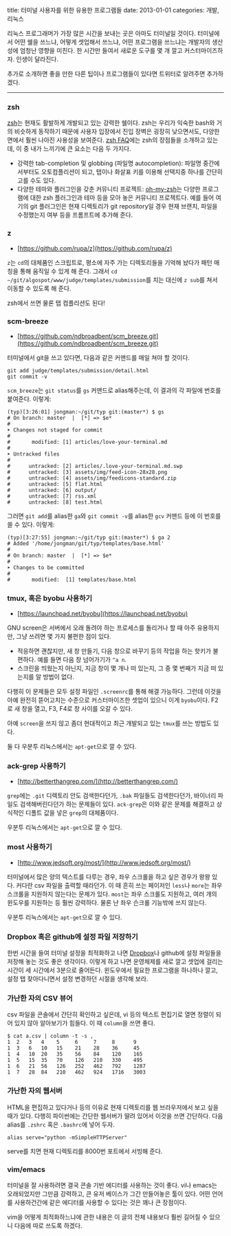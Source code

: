 title: 터미널 사용자를 위한 유용한 프로그램들
date: 2013-01-01
categories: 개발, 리눅스

리눅스 프로그래머가 가장 많은 시간을 보내는 곳은 아마도 터미널일 것이다. 터미널에서 어떤 쉘을 쓰느냐, 어떻게 셋업해서 쓰느냐, 어떤 프로그램을 쓰느냐는 개발자의 생산성에 엄청난 영향을 미친다. 한 시간만 들여서 새로운 도구를 몇 개 깔고 커스터마이즈하자. 인생이 달라진다.

추가로 소개하면 좋을 만한 다른 팁이나 프로그램들이 있다면 트위터로 알려주면 추가하겠다.

----

<!-- PREVIEW_END -->

### zsh

[zsh](http://zsh.sourceforge.net/)는 현재도 활발하게 개발되고 있는 강력한 쉘이다. zsh는 우리가 익숙한 bash와 거의 비슷하게 동작하기 때문에 사용자 입장에서 진입 장벽은 굉장히 낮으면서도, 다양한 면에서 훨씬 나아진 사용성을 보여준다. [zsh FAQ](http://zsh.sourceforge.net/FAQ/zshfaq01.html#l4)에는 zsh의 장점들을 소개하고 있는데, 이 중 내가 느끼기에 큰 요소는 다음 두 가지다.

* 강력한 tab-completion 및 globbing (파일명 autocompletion): 파일명 중간에서부터도 오토컴플리션이 되고, 탭이나 화살표 키를 이용해 선택지중 하나를 간단히 고를 수도 있다.
* 다양한 테마와 플러그인을 갖춘 커뮤니티 프로젝트: [oh-my-zsh](https://github.com/robbyrussell/oh-my-zsh)는 다양한 프로그램에 대한 zsh 플러그인과 테마 등을 모아 놓은 커뮤니티 프로젝트다. 예를 들어 여기의 git 플러그인은 현재 디렉토리가 git repository일 경우 현재 브랜치, 파일을 수정했는지 여부 등을 프롬프트에 추가해 준다. 

### z 

* [https://github.com/rupa/z](https://github.com/rupa/z)

`z`는 `cd`의 대체품인 스크립트로, 평소에 자주 가는 디렉토리들을 기억해 놨다가 패턴 매칭을 통해 움직일 수 있게 해 준다. 그래서 `cd ~/git/algospot/www/judge/templates/submission`를 치는 대신에 `z sub`를 쳐서 이동할 수 있도록 해 준다. 

zsh에서 쓰면 물론 탭 컴플리션도 된다!

### scm-breeze

* [https://github.com/ndbroadbent/scm_breeze.git](https://github.com/ndbroadbent/scm_breeze.git)

터미널에서 git을 쓰고 있다면, 다음과 같은 커맨드를 매일 쳐야 할 것이다.

	git add judge/templates/submission/detail.html
	git commit -v

`scm_breeze`는 `git status`를 `gs` 커맨드로 alias해주는데, 이 결과의 각 파일에 번호를 붙여준다. 이렇게:

	(typ)[3:26:01] jongman:~/git/typ git:(master*) $ gs
	# On branch: master  |  [*] => $e*
	#
	➤ Changes not staged for commit
	#
	#       modified: [1] articles/love-your-terminal.md 
	#
	➤ Untracked files
	#
	#      untracked: [2] articles/.love-your-terminal.md.swp 
	#      untracked: [3] assets/img/feed-icon-28x28.png 
	#      untracked: [4] assets/img/feedicons-standard.zip 
	#      untracked: [5] flat.html 
	#      untracked: [6] output/ 
	#      untracked: [7] rss.xml 
	#      untracked: [8] test.html 

그러면 `git add`를 alias한 `ga`와 `git commit -v`를 alias한 `gcv` 커맨드 등에 이 번호를 쓸 수 있다. 이렇게:

	(typ)[3:27:55] jongman:~/git/typ git:(master*) $ ga 2
	# Added '/home/jongman/git/typ/templates/base.html'
	#
	# On branch: master  |  [*] => $e*
	#
	➤ Changes to be committed
	#
	#       modified:  [1] templates/base.html 

### tmux, 혹은 byobu 사용하기

* [https://launchpad.net/byobu](https://launchpad.net/byobu)

GNU screen은 서버에서 오래 돌려야 하는 프로세스를 돌리거나 할 때 아주 유용하지만, 그냥 쓰려면 몇 가지 불편한 점이 있다.

* 적응하면 괜찮지만, 새 창 만들기, 다음 창으로 바꾸기 등의 작업을 하는 핫키가 불편하다. 예를 들면 다음 창 넘어가기가 `^a n`.
* 스크린을 띄웠는지 아닌지, 지금 창이 몇 개나 떠 있는지, 그 중 몇 번째가 지금 떠 있는지를 알 방법이 없다.

다행히 이 문제들은 모두 설정 파일인 `.screenrc`를 통해 해결 가능하다. 그런데 이것을 아예 완전히 뜯어고치는 수준으로 커스터마이즈한 셋업이 있으니 이게 `byobu`이다. F2로 새 창을 열고, F3, F4로 창 사이를 오갈 수 있다.

아예 `screen`을 쓰지 않고 좀더 현대적이고 최근 개발되고 있는 `tmux`를 쓰는 방법도 있다.

둘 다 우분투 리눅스에서는 `apt-get`으로 깔 수 있다.

### ack-grep 사용하기

* [http://betterthangrep.com/](http://betterthangrep.com/)

`grep`에는 `.git` 디렉토리 안도 검색한다던가, `.bak` 파일들도 검색한다던가, 바이너리 파일도 검색해버린다던가 하는 문제들이 있다. `ack-grep`은 이와 같은 문제를 해결하고 상식적인 디폴트 값을 넣은 `grep`의 대체품이다.

우분투 리눅스에서는 `apt-get`으로 깔 수 있다.

### most 사용하기

* [http://www.jedsoft.org/most/](http://www.jedsoft.org/most/)

터미널에서 많은 양의 텍스트를 다루는 경우, 좌우 스크롤을 하고 싶은 경우가 왕왕 있다. 커다란 csv 파일을 출력할 때라던가. 이 때 흔히 쓰는 페이저인 `less`나 `more`는 좌우 스크롤을 지원하지 않는다는 문제가 있다. `most`는 좌우 스크롤도 지원하고, 여러 개의 윈도우를 지원하는 등 훨씬 강력하다. 물론 난 좌우 슨크롤 기능밖에 쓰지 않는다.

우분투 리눅스에서는 `apt-get`으로 깔 수 있다.

### Dropbox 혹은 github에 설정 파일 저장하기

한번 시간을 들여 터미널 설정을 최적화하고 나면 [Dropbox](http://db.tt/sxgsW4zu)나 github에 설정 파일들을 저장해 놓는 것도 좋은 생각이다. 이렇게 하고 나면 운영체제를 새로 깔고 셋업에 걸리는 시간이 세 시간에서 3분으로 줄어든다. 윈도우에서 필요한 프로그램을 하나하나 깔고, 설정 탭 찾아다니면서 설정 변경하던 시절을 생각해 보라.

### 가난한 자의 CSV 뷰어

csv 파일을 콘솔에서 간단히 확인하고 싶은데, vi 등의 텍스트 편집기로 열면 정렬이 되어 있지 않아 알아보기가 힘들다. 이 때 `column`을 쓰면 좋다.

	$ cat a.csv | column -t -s ,
	1  2   3   4    5     6     7     8      9    
	1  3   6   10   15    21    28    36     45   
	1  4   10  20   35    56    84    120    165  
	1  5   15  35   70    126   210   330    495  
	1  6   21  56   126   252   462   792    1287 
	1  7   28  84   210   462   924   1716   3003 

### 가난한 자의 웹서버

HTML을 편집하고 있다거나 등의 이유로 현재 디렉토리를 웹 브라우저에서 보고 싶을 때가 있다. 다행히 파이썬에는 간단한 웹서버가 딸려 있어서 이것을 쓰면 간단하다. 다음 alias를 `.zshrc` 혹은 `.bashrc`에 넣어 두자.

	alias serve="python -mSimpleHTTPServer"

serve를 치면 현재 디렉토리를 8000번 포트에서 서빙해 준다.

### vim/emacs

터미널을 잘 사용하려면 결국 콘솔 기반 에디터를 사용하는 것이 좋다. vi나 emacs는 오래되었지만 그만큼 강력하고, 큰 유저 베이스가 그간 만들어놓은 툴이 있다. 어떤 언어를 사용하건간에 같은 에디터를 사용할 수 있다는 것은 꽤나 큰 장점이다.

vim을 어떻게 최적화하느냐에 관한 내용은 이 글의 전체 내용보다 훨씬 길어질 수 있으니 다음에 따로 쓰도록 하겠다.
